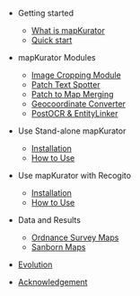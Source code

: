 - Getting started
  
  - [What is mapKurator](docs/introduction.md)
  - [Quick start](docs/quickstart.md)

- mapKurator Modules
  - [Image Cropping Module](docs/modules/crop.md)
  - [Patch Text Spotter](docs/modules/spot.md)
  - [Patch to Map Merging](docs/modules/merge.md)
  - [Geocoordinate Converter](docs/modules/geo-convert.md)
  - [PostOCR & EntityLinker](docs/modules/postocr.md)


- Use Stand-alone mapKurator

  - [Installation](docs/install1.md)
  - [How to Use](docs/how-to-use-1.md)
  

- Use mapKurator with Recogito
  - [Installation](docs/install2.md)
  - [How to Use](docs/how-to-use-2.md)

- Data and Results
  - [Ordnance Survey Maps](docs/os.md)
  - [Sanborn Maps](docs/sanborn.md)

- [Evolution](docs/evolution.md)
- [Acknowledgement](docs/ack.md)
